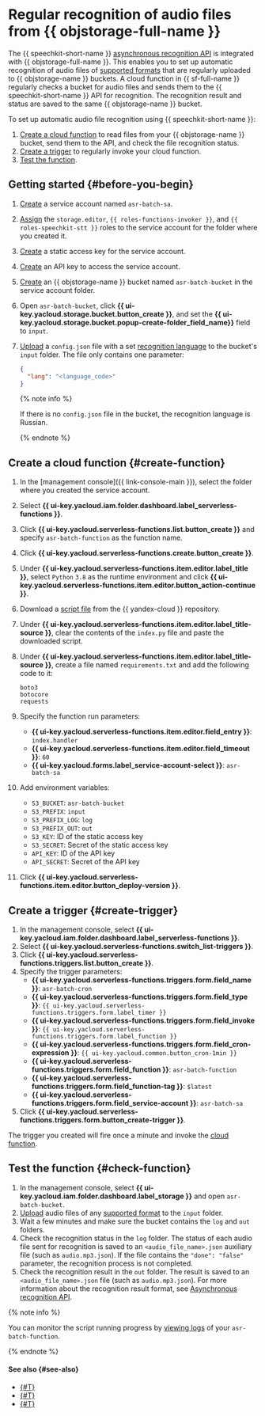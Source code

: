 # Regular recognition of audio files from {{ objstorage-full-name }}

The {{ speechkit-short-name }} [asynchronous recognition API](../../speechkit/stt/api/transcribation-api.md) is integrated with {{ objstorage-full-name }}. This enables you to set up automatic recognition of audio files of [supported formats](../../speechkit/formats.md) that are regularly uploaded to {{ objstorage-name }} buckets. A cloud function in {{ sf-full-name }} regularly checks a bucket for audio files and sends them to the {{ speechkit-short-name }} API for recognition. The recognition result and status are saved to the same {{ objstorage-name }} bucket.

To set up automatic audio file recognition using {{ speechkit-short-name }}:

1. [Create a cloud function](#create-function) to read files from your {{ objstorage-name }} bucket, send them to the API, and check the file recognition status.
1. [Create a trigger](#create-trigger) to regularly invoke your cloud function.
1. [Test the function](#check-function).

## Getting started {#before-you-begin}

1. [Create](../../iam/operations/sa/create.md) a service account named `asr-batch-sa`.
1. [Assign](../../iam/operations/sa/assign-role-for-sa.md) the `storage.editor`, `{{ roles-functions-invoker }}`, and `{{ roles-speechkit-stt }}` roles to the service account for the folder where you created it.
1. [Create](../../iam/operations/sa/create-access-key.md) a static access key for the service account.
1. [Create](../../iam/operations/api-key/create.md) an API key to access the service account.
1. [Create](../../storage/operations/buckets/create.md) an {{ objstorage-name }} bucket named `asr-batch-bucket` in the service account folder.
1. Open `asr-batch-bucket`, click **{{ ui-key.yacloud.storage.bucket.button_create }}**, and set the **{{ ui-key.yacloud.storage.bucket.popup-create-folder_field_name}}** field to `input`.
1. [Upload](../../storage/operations/objects/upload.md#simple) a `config.json` file with a set [recognition language](../../speechkit/stt/models.md#languages) to the bucket's `input` folder. The file only contains one parameter:

   ```json
   {
     "lang": "<language_code>"
   }
   ```

   {% note info %}

   If there is no `config.json` file in the bucket, the recognition language is Russian.

   {% endnote %}

## Create a cloud function {#create-function}

1. In the [management console]({{ link-console-main }}), select the folder where you created the service account.
1. Select **{{ ui-key.yacloud.iam.folder.dashboard.label_serverless-functions }}**.
1. Click **{{ ui-key.yacloud.serverless-functions.list.button_create }}** and specify `asr-batch-function` as the function name.
1. Click **{{ ui-key.yacloud.serverless-functions.create.button_create }}**.
1. Under **{{ ui-key.yacloud.serverless-functions.item.editor.label_title }}**, select `Python` `3.8` as the runtime environment and click **{{ ui-key.yacloud.serverless-functions.item.editor.button_action-continue }}**.
1. Download a [script file](https://github.com/yandex-cloud-examples/yc-speechkit-async-recognizer/blob/main/examples/asr-batch-function/functions/main.py) from the {{ yandex-cloud }} repository.
1. Under **{{ ui-key.yacloud.serverless-functions.item.editor.label_title-source }}**, clear the contents of the `index.py` file and paste the downloaded script.
1. Under **{{ ui-key.yacloud.serverless-functions.item.editor.label_title-source }}**, create a file named `requirements.txt` and add the following code to it:

   ```text
   boto3
   botocore
   requests
   ```

1. Specify the function run parameters:
   * **{{ ui-key.yacloud.serverless-functions.item.editor.field_entry }}**: `index.handler`
   * **{{ ui-key.yacloud.serverless-functions.item.editor.field_timeout }}**: `60`
   * **{{ ui-key.yacloud.forms.label_service-account-select }}**: `asr-batch-sa`
1. Add environment variables:
   * `S3_BUCKET`: `asr-batch-bucket`
   * `S3_PREFIX`: `input`
   * `S3_PREFIX_LOG`: `log`
   * `S3_PREFIX_OUT`: `out`
   * `S3_KEY`: ID of the static access key
   * `S3_SECRET`: Secret of the static access key
   * `API_KEY`: ID of the API key
   * `API_SECRET`: Secret of the API key

1. Click **{{ ui-key.yacloud.serverless-functions.item.editor.button_deploy-version }}**.

## Create a trigger {#create-trigger}

1. In the management console, select **{{ ui-key.yacloud.iam.folder.dashboard.label_serverless-functions }}**.
1. Select **{{ ui-key.yacloud.serverless-functions.switch_list-triggers }}**.
1. Click **{{ ui-key.yacloud.serverless-functions.triggers.list.button_create }}**.
1. Specify the trigger parameters:
   * **{{ ui-key.yacloud.serverless-functions.triggers.form.field_name }}**: `asr-batch-cron`
   * **{{ ui-key.yacloud.serverless-functions.triggers.form.field_type }}**: `{{ ui-key.yacloud.serverless-functions.triggers.form.label_timer }}`
   * **{{ ui-key.yacloud.serverless-functions.triggers.form.field_invoke }}**: `{{ ui-key.yacloud.serverless-functions.triggers.form.label_function }}`
   * **{{ ui-key.yacloud.serverless-functions.triggers.form.field_cron-expression }}**: `{{ ui-key.yacloud.common.button_cron-1min }}`
   * **{{ ui-key.yacloud.serverless-functions.triggers.form.field_function }}**: `asr-batch-function`
   * **{{ ui-key.yacloud.serverless-functions.triggers.form.field_function-tag }}**: `$latest`
   * **{{ ui-key.yacloud.serverless-functions.triggers.form.field_service-account }}**: `asr-batch-sa`
1. Click **{{ ui-key.yacloud.serverless-functions.triggers.form.button_create-trigger }}**.

The trigger you created will fire once a minute and invoke the [cloud function](#create-function).

## Test the function {#check-function}

1. In the management console, select **{{ ui-key.yacloud.iam.folder.dashboard.label_storage }}** and open `asr-batch-bucket`.
1. [Upload](../../storage/operations/objects/upload.md#simple) audio files of any [supported format](../../speechkit/formats.md) to the `input` folder.
1. Wait a few minutes and make sure the bucket contains the `log` and `out` folders.
1. Check the recognition status in the `log` folder. The status of each audio file sent for recognition is saved to an `<audio_file_name>.json` auxiliary file (such as `audio.mp3.json`). If the file contains the `"done": "false"` parameter, the recognition process is not completed.
1. Check the recognition result in the `out` folder. The result is saved to an `<audio_file_name>.json` file (such as `audio.mp3.json`). For more information about the recognition result format, see [Asynchronous recognition API](../../speechkit/stt/api/transcribation-api.md#get-result-response).

{% note info %}

You can monitor the script running progress by [viewing logs](../../functions/operations/function/function-logs.md) of your `asr-batch-function`.

{% endnote %}


#### See also {#see-also}

* [{#T}](../../speechkit/stt/api/transcribation-api.md)
* [{#T}](../../speechkit/stt/api/transcribation-lpcm.md)
* [{#T}](../../speechkit/stt/api/transcribation-ogg.md)
